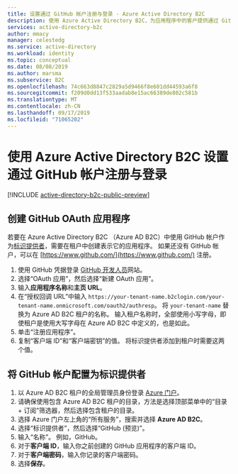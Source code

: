 ```yaml
---
title: 设置通过 GitHub 帐户注册与登录 - Azure Active Directory B2C
description: 使用 Azure Active Directory B2C，为应用程序中的客户提供通过 GitHub 帐户注册与登录的功能。
services: active-directory-b2c
author: mmacy
manager: celestedg
ms.service: active-directory
ms.workload: identity
ms.topic: conceptual
ms.date: 08/08/2019
ms.author: marsma
ms.subservice: B2C
ms.openlocfilehash: 74c663d8847c2829a5d9466f8e601dd44593a6f8
ms.sourcegitcommit: f209d0dd13f533aadab8e15ac66389de802c581b
ms.translationtype: MT
ms.contentlocale: zh-CN
ms.lasthandoff: 09/17/2019
ms.locfileid: "71065202"
---
```

# <a name="set-up-sign-up-and-sign-in-with-a-github-account-using-azure-active-directory-b2c"></a>使用 Azure Active Directory B2C 设置通过 GitHub 帐户注册与登录

[!INCLUDE [active-directory-b2c-public-preview](../../includes/active-directory-b2c-public-preview.md)]

## <a name="create-a-github-oauth-application"></a>创建 GitHub OAuth 应用程序

若要在 Azure Active Directory B2C （Azure AD B2C）中使用 GitHub 帐户作为[标识提供者](active-directory-b2c-reference-oauth-code.md)，需要在租户中创建表示它的应用程序。 如果还没有 GitHub 帐户，可以在 [https://www.github.com/](https://www.github.com/) 注册。

1. 使用 GitHub 凭据登录 [GitHub 开发人员](https://github.com/settings/developers)网站。
1. 选择“OAuth 应用”，然后选择“新建 OAuth 应用”。
1. 输入**应用程序名称**和**主页 URL**。
1. 在“授权回调 URL”中输入 `https://your-tenant-name.b2clogin.com/your-tenant-name.onmicrosoft.com/oauth2/authresp`。 将 `your-tenant-name` 替换为 Azure AD B2C 租户的名称。 输入租户名称时，全部使用小写字母，即使租户是使用大写字母在 Azure AD B2C 中定义的，也是如此。
1. 单击“注册应用程序”。
1. 复制“客户端 ID”和“客户端密钥”的值。 将标识提供者添加到租户时需要这两个值。

## <a name="configure-a-github-account-as-an-identity-provider"></a>将 GitHub 帐户配置为标识提供者

1. 以 Azure AD B2C 租户的全局管理员身份登录 [Azure 门户](https://portal.azure.com/)。
1. 请确保使用包含 Azure AD B2C 租户的目录，方法是选择顶部菜单中的“目录 + 订阅”筛选器，然后选择包含租户的目录。
1. 选择 Azure 门户左上角的“所有服务”，搜索并选择 **Azure AD B2C**。
1. 选择“标识提供者”，然后选择“GitHub (预览)”。
1. 输入“名称”。 例如，GitHub。
1. 对于**客户端 ID**，输入你之前创建的 GitHub 应用程序的客户端 ID。
1. 对于**客户端密码**，输入你记录的客户端密码。
1. 选择**保存**。
